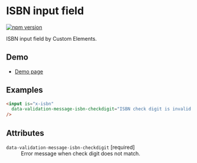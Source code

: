 # ISBN input field

[![npm version](https://badge.fury.io/js/%40saekitominaga%2Fcustomelements-input-isbn.svg)](https://badge.fury.io/js/%40saekitominaga%2Fcustomelements-input-isbn)

ISBN input field by Custom Elements.

## Demo

- [Demo page](https://saekitominaga.github.io/customelements-input-isbn/demo.html)

## Examples

```HTML
<input is="x-isbn"
  data-validation-message-isbn-checkdigit="ISBN check digit is invalid."
/>
```

## Attributes

<dl>
<dt><code>data-validation-message-isbn-checkdigit</code> [required]</dt>
<dd>Error message when check digit does not match.</dd>
</dl>
